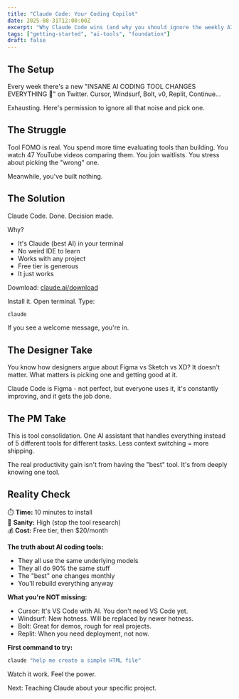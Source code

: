```yaml
---
title: "Claude Code: Your Coding Copilot"
date: 2025-08-31T12:00:00Z
excerpt: "Why Claude Code wins (and why you should ignore the weekly AI tool drops)."
tags: ["getting-started", "ai-tools", "foundation"]
draft: false
---
```


## The Setup

Every week there's a new "INSANE AI CODING TOOL CHANGES EVERYTHING 🤯" on Twitter. Cursor, Windsurf, Bolt, v0, Replit, Continue...

Exhausting. Here's permission to ignore all that noise and pick one.

## The Struggle

Tool FOMO is real. You spend more time evaluating tools than building. You watch 47 YouTube videos comparing them. You join waitlists. You stress about picking the "wrong" one.

Meanwhile, you've built nothing.

## The Solution

Claude Code. Done. Decision made.

Why?
- It's Claude (best AI) in your terminal
- No weird IDE to learn
- Works with any project
- Free tier is generous
- It just works

Download: [claude.ai/download](https://claude.ai/download)

Install it. Open terminal. Type:
```bash
claude
```

If you see a welcome message, you're in.

## The Designer Take

You know how designers argue about Figma vs Sketch vs XD? It doesn't matter. What matters is picking one and getting good at it.

Claude Code is Figma - not perfect, but everyone uses it, it's constantly improving, and it gets the job done.

## The PM Take

This is tool consolidation. One AI assistant that handles everything instead of 5 different tools for different tasks. Less context switching = more shipping.

The real productivity gain isn't from having the "best" tool. It's from deeply knowing one tool.

## Reality Check

⏱️ **Time:** 10 minutes to install  
🧠 **Sanity:** High (stop the tool research)  
💰 **Cost:** Free tier, then $20/month  

**The truth about AI coding tools:**
- They all use the same underlying models
- They all do 90% the same stuff
- The "best" one changes monthly
- You'll rebuild everything anyway

**What you're NOT missing:**
- Cursor: It's VS Code with AI. You don't need VS Code yet.
- Windsurf: New hotness. Will be replaced by newer hotness.
- Bolt: Great for demos, rough for real projects.
- Replit: When you need deployment, not now.

**First command to try:**
```bash
claude "help me create a simple HTML file"
```

Watch it work. Feel the power.

Next: Teaching Claude about your specific project.